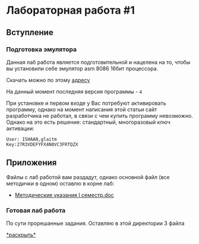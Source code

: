 # Лабораторная работа #1

## Вступление

### Подготовка эмулятора

Данная лаб работа является подготовительной и нацелена на то, чтобы вы установили
себе эмулятор asm 8086 16бит процессора. 

Скачать можно по этому [адресу](https://emu8086-microprocessor-emulator.softonic.ru/)

На данный момент последняя версия программы - `4`

При установке и первом входе у Вас потребуют активировать программу, однако на момент
написания этой статьи сайт разработчика не работал, в связи с чем купить программу невозможно.
Однако на это есть решение: стандартный, многоразовый ключ активации:

```
User: ISHAAN,glaitm 
Key:27R3VDEFYFX4N0VC3FRTQZX
```

## Приложения

Файлы с лаб работой вам раздадут, однако основной файл (все методички в одном) оставлю в корне лаб:

* [Методические указания I семестр.doc](../%D0%9C%D0%B5%D1%82%D0%BE%D0%B4%D0%B8%D1%87%D0%B5%D1%81%D0%BA%D0%B8%D0%B5%20%D1%83%D0%BA%D0%B0%D0%B7%D0%B0%D0%BD%D0%B8%D1%8F%20I%20%D1%81%D0%B5%D0%BC%D0%B5%D1%81%D1%82%D1%80.doc)

### Готовая лаб работа

По сути прорешанные задания. Оставляю в этой директории 3 файла

[\*раскрыть\*](../lab1)
